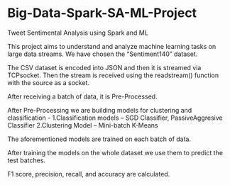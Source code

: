 # Big-Data-Spark-SA-ML-Project

Tweet Sentimental Analysis using Spark and ML

This project aims to understand and analyze machine learning tasks on large data streams. We have chosen the “Sentiment140” dataset. 

The CSV dataset is encoded into JSON and then it is streamed via TCPsocket. Then the stream is received using the readstream() function with 
the source as a socket.

After receiving a batch of data, it is Pre-Processed.

After Pre-Processing we are building models for clustering and classification -
  1.Classification models – SGD Classifier, PassiveAggresive Classifier
  2.Clustering Model – Mini-batch K-Means 

The aforementioned models are trained on each batch of data.

After training the models on the whole dataset we use them to predict the test batches.

F1 score, precision, recall, and accuracy are calculated. 

